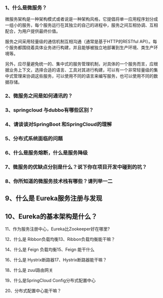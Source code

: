 ### 1、什么是微服务？

微服务架构是一种架构模式或者说是一种架构风格，它提倡将单一应用程序划分成一组小的服务，每个服务运行在其独立的自己的进程中，服务之间互相协调、互相配合，为用户提供最终价值。

服务之间采用轻量级的通信机制互相沟通（通常是基于HTTP的RESTful API）。每个服务都围绕着具体业务进行构建，并且能够被独立地部署到生产环境、类生产环境等。

另外，应尽量避免统一的、集中式的服务管理机制，对具体的一个服务而言，应根据业务上下文，选择合适的语言、工具对其进行构建，可以有一个非常轻量级的集中式管理来协调这些服务，可以使用不同的语言来编写服务，也可以使用不同的数据存储。

### 2、微服务之间是如何通讯的？

### 3、springcloud 与dubbo有哪些区别？

### 4、请谈谈对SpringBoot 和SpringCloud的理解

### 5、分布式系统面临的问题

### 6、什么是服务熔断，什么是服务降级

### 7、微服务的优缺点分别是什么？说下你在项目开发中碰到的坑？

### 8、你所知道的微服务技术栈有哪些？请列举一二

## 9、什么是 Eureka服务注册与发现

## 10、Eureka的基本架构是什么？

11、作为服务注册中心，Eureka比Zookeeper好在哪里?

12、什么是 Ribbon负载均衡13、Ribbon负载均衡能干嘛？

14、什么是 Feign 负载均衡15、Feign 能干什么

16、什么是 Hystrix断路器17、Hystrix断路器能干嘛？

18、什么是 zuul路由网关

19、什么是SpringCloud Config分布式配置中心

20、分布式配置中心能干嘛？

